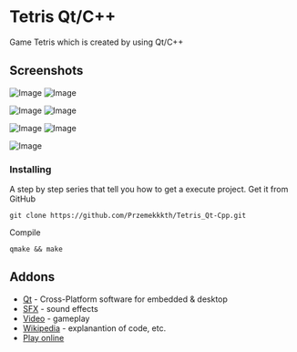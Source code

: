 # Tetris Qt/C++
Game Tetris which is created by using Qt/C++

## Screenshots
![Image](https://user-images.githubusercontent.com/28188300/169014410-05ae7737-9c08-42ea-9ea8-3e513a13f0a5.png)
![Image](https://user-images.githubusercontent.com/28188300/169014415-216b5ffb-b6c2-4842-93ac-10cb0ff1c446.png)

![Image](https://user-images.githubusercontent.com/28188300/169014417-1c42ffba-0d1c-497b-8312-66dc1a2aea1d.png)
![Image](https://user-images.githubusercontent.com/28188300/169014419-54a80b0d-1fff-4edd-922f-7277ef2611c7.png)

![Image](https://user-images.githubusercontent.com/28188300/169014423-da7d9acf-6893-4af7-88f4-95e9c53482d1.png)
![Image](https://user-images.githubusercontent.com/28188300/169014424-0e878732-3c86-4e11-960e-8e8de5dc561a.png)

![Image](https://user-images.githubusercontent.com/28188300/169014425-497500a4-826a-44e7-b069-9b567a088307.png)

### Installing
A step by step series  that tell you how to get a execute project.
Get it from GitHub
```
git clone https://github.com/Przemekkkth/Tetris_Qt-Cpp.git
```
Compile
```
qmake && make
```
## Addons
* [Qt](https://www.qt.io/) - Cross-Platform software for embedded & desktop
* [SFX](https://www.leshylabs.com/apps/sfMaker/) - sound effects
* [Video](https://youtu.be/CyErbZoVSvc) - gameplay
* [Wikipedia](https://github.com/Przemekkkth/Tetris_Qt-Cpp/wiki) - explanantion of code, etc.
* [Play online](https://przemekkkth.github.io/assets/games/tetris/index.html)
